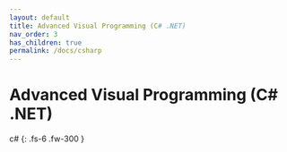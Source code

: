 ```yaml
---
layout: default
title: Advanced Visual Programming (C# .NET)
nav_order: 3
has_children: true
permalink: /docs/csharp
---
```


# Advanced Visual Programming (C# .NET)


c#
{: .fs-6 .fw-300 }
